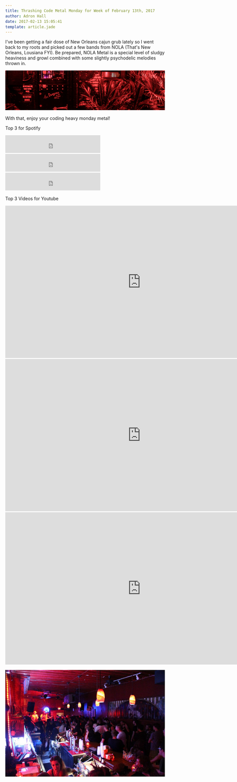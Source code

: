 ```yaml
---
title: Thrashing Code Metal Monday for Week of February 13th, 2017
author: Adron Hall
date: 2017-02-13 15:05:41
template: article.jade
---
```

I've been getting a fair dose of New Orleans cajun grub lately so I went back to my roots and picked out a few bands from NOLA (That's New Orleans, Lousiana FYI). Be prepared, NOLA Metal is a special level of sludgy heaviness and growl combined with some slightly psychodelic melodies thrown in. 

![The Dungeon](dungeon.jpg)

With that, enjoy your coding heavy monday metal! 

<span class="more"></span>

Top 3 for Spotify

<iframe width="300" height="56" src="https://embed.spotify.com/follow/1/?uri=spotify%3Aartist%3A3xtIpqzIOfQUxKce8BU4Ka&amp;size=detail&amp;theme=dark" scrolling="no" frameborder="0" style="border:none; overflow:hidden;" allowtransparency="true"></iframe>

<iframe width="300" height="56" src="https://embed.spotify.com/follow/1/?uri=spotify%3Aartist%3A1m0B9ak05G0jqDY4ACLhQu&amp;size=detail&amp;theme=dark" scrolling="no" frameborder="0" style="border:none; overflow:hidden;" allowtransparency="true"></iframe>

<iframe width="300" height="56" src="https://embed.spotify.com/follow/1/?uri=spotify%3Aartist%3A5kuYamMO00pHPdRQcAXWTl&amp;size=detail&amp;theme=dark" scrolling="no" frameborder="0" style="border:none; overflow:hidden;" allowtransparency="true"></iframe>

Top 3 Videos for Youtube

<iframe width="853" height="480" src="https://www.youtube.com/embed/AxcaIKMAJ3Y" frameborder="0" allowfullscreen></iframe>

<iframe width="853" height="480" src="https://www.youtube.com/embed/_u8rVrUDgRU" frameborder="0" allowfullscreen></iframe>

<iframe width="853" height="480" src="https://www.youtube.com/embed/TPF4vIXpAsA" frameborder="0" allowfullscreen></iframe>

![The Dungeon](dungeon2.jpg)